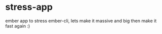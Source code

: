 # stress-app

ember app to stress ember-cli, lets make it massive and big then make it fast again :)
